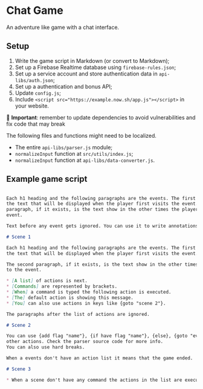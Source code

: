 # Chat Game

An adventure like game with a chat interface.

## Setup

1. Write the game script in Markdown (or convert to Markdown);
1. Set up a Firebase Realtime database using `firebase-rules.json`;
1. Set up a service account and store authentication data in `api-libs/auth.json`;
1. Set up a authentication and bonus API;
1. Update `config.js`;
1. Include `<script src="https://example.now.sh/app.js"></script>` in your website.

🚧 **Important**: remember to update dependencies to avoid vulnerabilities and fix code that may break

The following files and functions might need to be localized.

* The entire `api-libs/parser.js` module;
* `normalizeInput` function at `src/utils/index.js`;
* `normalizeInput` function at `api-libs/data-converter.js`.

## Example game script

```markdown

Each h1 heading and the following paragraphs are the events. The first paragraph is
the text that will be displayed when the player first visits the event. The second
paragraph, if it exists, is the text show in the other times the player gets to the
event.

Text before any event gets ignored. You can use it to write annotations like this one.

# Scene 1

Each h1 heading and the following paragraphs are the events. The first paragraph is
the text that will be displayed when the player first visits the event.

The second paragraph, if it exists, is the text show in the other times the player gets
to the event.

* [A list] of actions is next.
* [Commands] are represented by brackets.
* [When] a command is typed the following action is executed.
* [The] default action is showing this message.
* [You] can also use actions in keys like {goto "scene 2"}.

The paragraphs after the list of actions are ignored.

# Scene 2

You can use {add flag "name"}, {if have flag "name"}, {else}, {goto "event name"} and
other actions. Check the parser source code for more info.  
You can also use hard breaks.

When a events don't have an action list it means that the game ended.

# Scene 3

* When a scene don't have any command the actions in the list are executed automatically.

```
